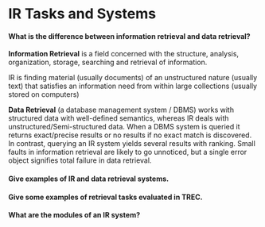 # IR Tasks and Systems

#### What is the difference between information retrieval and data retrieval?

**Information Retrieval** is a field concerned with the structure, analysis, organization, storage, searching and retrieval of information.

IR is finding material (usually documents) of an unstructured nature (usually text) that satisfies an information need from within large collections (usually stored on computers)

**Data Retrieval** (a database management system / DBMS) works with structured data with well-defined semantics, whereas IR deals with unstructured/Semi-structured data. When a DBMS system is queried it returns exact/precise results or no results if no exact match is discovered. In contrast, querying an IR system yields several results with ranking. Small faults in information retrieval are likely to go unnoticed, but a single error object signifies total failure in data retrieval.

#### Give examples of IR and data retrieval systems.


#### Give some examples of retrieval tasks evaluated in TREC.


#### What are the modules of an IR system?

